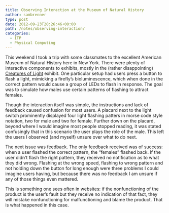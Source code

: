 ```yaml
---
title: Observing Interaction at the Museum of Natural History
author: sambrenner
type: post
date: 2012-09-23T20:26:46+00:00
path: /notes/observing-interaction/
categories:
  - ITP
  - Physical Computing
---
```

This weekend I took a trip with some classmates to the excellent American Museum of Natural History here in New York. There were plenty of interactive components to exhibits, mostly in the (rather disappointing) [Creatures of Light][1] exhibit. One particular setup had users press a button to flash a light, mimicking a firefly&#8217;s bioluminescence, which when done in the correct pattern would cause a group of LEDs to flash in response. The goal was to simulate how males use certain patterns of flashing to attract females.

Though the interaction itself was simple, the instructions and lack of feedback caused confusion for most users. A placard next to the light switch prominently displayed four light flashing patters in morse code style notation, two for male and two for female. Further down on the placard, beyond where I would imagine most people stopped reading, it was stated confusingly that in this scenario the user plays the role of the male. This left the users I observed (and myself) unsure over what to do next.

The next issue was feedback. The only feedback received was of success: when a user flashed the correct pattern, the &#8220;females&#8221; flashed back. If the user didn&#8217;t flash the right pattern, they received no notification as to what they did wrong. Flashing at the wrong speed, flashing to wrong pattern and not holding down the button for long enough were three problems I could imagine users having, but because there was no feedback I am unsure if any of those things even mattered.

This is something one sees often in websites: if the nonfunctioning of the product is the user&#8217;s fault but they receive no indication of that fact, they will mistake nonfunctioning for malfunctioning and blame the product. That is what happened in this case.

 [1]: http://www.amnh.org/exhibitions/current-exhibitions/creatures-of-light
